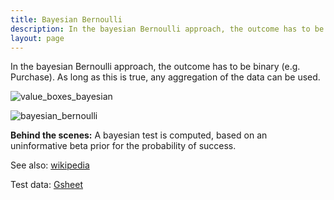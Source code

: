 ```yaml
---
title: Bayesian Bernoulli
description: In the bayesian Bernoulli approach, the outcome has to be binary (e.g. Purchase). As long as this is true, any aggregation of the data can be used.
layout: page
---
```


In the bayesian Bernoulli approach, the outcome has to be binary (e.g. Purchase). As long as this is true, any aggregation of the data can be used.

![value_boxes_bayesian]({{site.url}}/{{site.baseurl}}/core_app/impact/web_application/dashboard/models/images/value_boxes_bayesian.png)

![bayesian_bernoulli]({{site.url}}/{{site.baseurl}}/core_app/impact/web_application/dashboard/models/images/bayesian_bernoulli.png)

**Behind the scenes:** A bayesian test is computed, based on an uninformative beta prior for the probability of success.

See also: [wikipedia](https://www.evanmiller.org/bayesian-ab-testing.html)

Test data: [Gsheet](https://docs.google.com/spreadsheets/d/1VJJ2j5ldrSfvLQatd9SAikIJX_2dhBgDCjkdX_oUgB4/edit#gid=0)
